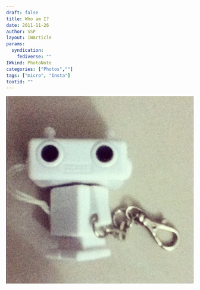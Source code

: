 ```yaml
---
draft: false
title: Who am I?
date: 2011-11-26
author: SSP
layout: IWArticle
params:
  syndication:
    fediverse: ""
IWkind: PhotoNote
categories: ["Photos",""]
tags: ["micro", "Insta"]
tootid: ""
---
```

![](WhoamI.jpg)